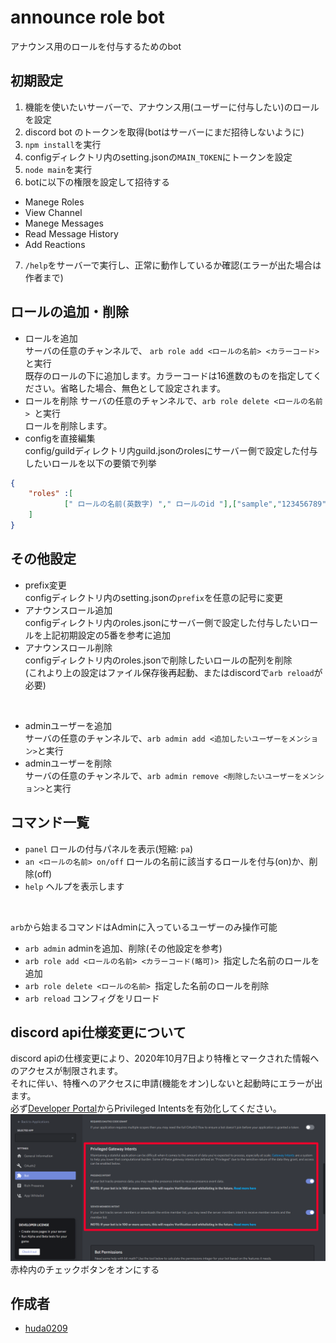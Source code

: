 # announce role bot
アナウンス用のロールを付与するためのbot


## 初期設定
1. 機能を使いたいサーバーで、アナウンス用(ユーザーに付与したい)のロールを設定
2. discord bot のトークンを取得(botはサーバーにまだ招待しないように)
3. `npm install`を実行
4. configディレクトリ内のsetting.jsonの`MAIN_TOKEN`にトークンを設定
5. `node main`を実行
6. botに以下の権限を設定して招待する
- Manege Roles 
- View Channel
- Manege Messages
- Read Message History
- Add Reactions

7. `/help`をサーバーで実行し、正常に動作しているか確認(エラーが出た場合は作者まで)

## ロールの追加・削除
- ロールを追加<br>
サーバの任意のチャンネルで、 `arb role add <ロールの名前> <カラーコード>`と実行<br>
既存のロールの下に追加します。カラーコードは16進数のものを指定してください。省略した場合、無色として設定されます。
- ロールを削除
サーバの任意のチャンネルで、`arb role delete <ロールの名前> `と実行<br>
ロールを削除します。
- configを直接編集<br>
config/guildディレクトリ内guild.jsonのrolesにサーバー側で設定した付与したいロールを以下の要領で列挙
```json
{
    "roles" :[
            [" ロールの名前(英数字) "," ロールのid "],["sample","123456789"],["ex","987654321"]
    ]      
}
```

## その他設定
- prefix変更<br>
configディレクトリ内のsetting.jsonの`prefix`を任意の記号に変更
- アナウンスロール追加<br>
configディレクトリ内のroles.jsonにサーバー側で設定した付与したいロールを上記初期設定の5番を参考に追加
- アナウンスロール削除<br>
configディレクトリ内のroles.jsonで削除したいロールの配列を削除<br>
(これより上の設定はファイル保存後再起動、またはdiscordで`arb reload`が必要)<br>
<br>

- adminユーザーを追加<br>
サーバの任意のチャンネルで、`arb admin add <追加したいユーザーをメンション>`と実行
- adminユーザーを削除<br>
サーバの任意のチャンネルで、`arb admin remove <削除したいユーザーをメンション>`と実行


## コマンド一覧
- `panel` ロールの付与パネルを表示(短縮: `pa`)
- `an <ロールの名前> on/off` ロールの名前に該当するロールを付与(on)か、削除(off)
- `help` ヘルプを表示します<br>
<br>

`arb`から始まるコマンドはAdminに入っているユーザーのみ操作可能
- `arb admin` adminを追加、削除(その他設定を参考)
- `arb role add <ロールの名前> <カラーコード(略可)> `指定した名前のロールを追加
- `arb role delete <ロールの名前> `指定した名前のロールを削除
- `arb reload` コンフィグをリロード

## discord api仕様変更について
discord apiの仕様変更により、2020年10月7日より特権とマークされた情報へのアクセスが制限されます。<br>
それに伴い、特権へのアクセスに申請(機能をオン)しないと起動時にエラーが出ます。<br>
必ず[Developer Portal](https://discord.com/developers/applications)からPrivileged Intentsを有効化してください。<br>
![discord-div-Privileged_Intents.png](https://github.com/huda0209/resource/blob/master/discord-bot-template/discord-div-Privileged_Intents.png)<br>
赤枠内のチェックボタンをオンにする<br>


## 作成者
- [huda0209](https://github.com/huda0209)